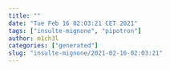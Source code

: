 ```yaml
---
title: ""
date: "Tue Feb 16 02:03:21 CET 2021"
tags: ["insulte-mignone", "pipotron"]
author: m1ch3l
categories: ["generated"]
slug: "insulte-mignone/2021-02-16-02:03:21"
---
```



